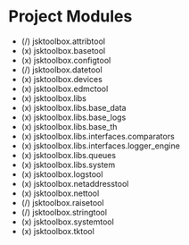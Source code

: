 # Project Modules

- (/) jsktoolbox.attribtool
- (x) jsktoolbox.basetool
- (x) jsktoolbox.configtool
- (/) jsktoolbox.datetool
- (x) jsktoolbox.devices
- (x) jsktoolbox.edmctool
- (x) jsktoolbox.libs
- (x) jsktoolbox.libs.base_data
- (x) jsktoolbox.libs.base_logs
- (x) jsktoolbox.libs.base_th
- (x) jsktoolbox.libs.interfaces.comparators
- (x) jsktoolbox.libs.interfaces.logger_engine
- (x) jsktoolbox.libs.queues
- (x) jsktoolbox.libs.system
- (x) jsktoolbox.logstool
- (x) jsktoolbox.netaddresstool
- (x) jsktoolbox.nettool
- (/) jsktoolbox.raisetool
- (/) jsktoolbox.stringtool
- (x) jsktoolbox.systemtool
- (x) jsktoolbox.tktool
